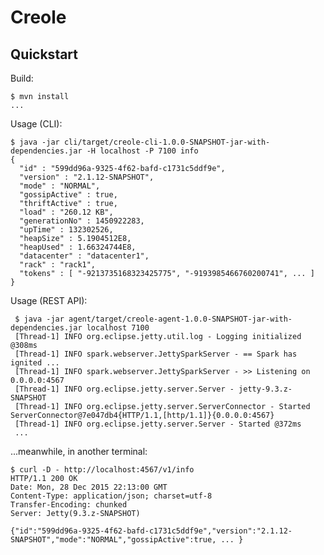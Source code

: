Creole
======

Quickstart
----------

Build:

    $ mvn install
    ...

Usage (CLI):

    $ java -jar cli/target/creole-cli-1.0.0-SNAPSHOT-jar-with-dependencies.jar -H localhost -P 7100 info
    {
      "id" : "599dd96a-9325-4f62-bafd-c1731c5ddf9e",
      "version" : "2.1.12-SNAPSHOT",
      "mode" : "NORMAL",
      "gossipActive" : true,
      "thriftActive" : true,
      "load" : "260.12 KB",
      "generationNo" : 1450922283,
      "upTime" : 132302526,
      "heapSize" : 5.1904512E8,
      "heapUsed" : 1.66324744E8,
      "datacenter" : "datacenter1",
      "rack" : "rack1",
      "tokens" : [ "-9213735168323425775", "-9193985466760200741", ... ]
    }

Usage (REST API):

     $ java -jar agent/target/creole-agent-1.0.0-SNAPSHOT-jar-with-dependencies.jar localhost 7100
     [Thread-1] INFO org.eclipse.jetty.util.log - Logging initialized @308ms
     [Thread-1] INFO spark.webserver.JettySparkServer - == Spark has ignited ...
     [Thread-1] INFO spark.webserver.JettySparkServer - >> Listening on 0.0.0.0:4567
     [Thread-1] INFO org.eclipse.jetty.server.Server - jetty-9.3.z-SNAPSHOT
     [Thread-1] INFO org.eclipse.jetty.server.ServerConnector - Started ServerConnector@7e047db4{HTTP/1.1,[http/1.1]}{0.0.0.0:4567}
     [Thread-1] INFO org.eclipse.jetty.server.Server - Started @372ms
     ...

...meanwhile, in another terminal:

    $ curl -D - http://localhost:4567/v1/info
    HTTP/1.1 200 OK
    Date: Mon, 28 Dec 2015 22:13:00 GMT
    Content-Type: application/json; charset=utf-8
    Transfer-Encoding: chunked
    Server: Jetty(9.3.z-SNAPSHOT)

    {"id":"599dd96a-9325-4f62-bafd-c1731c5ddf9e","version":"2.1.12-SNAPSHOT","mode":"NORMAL","gossipActive":true, ... }


